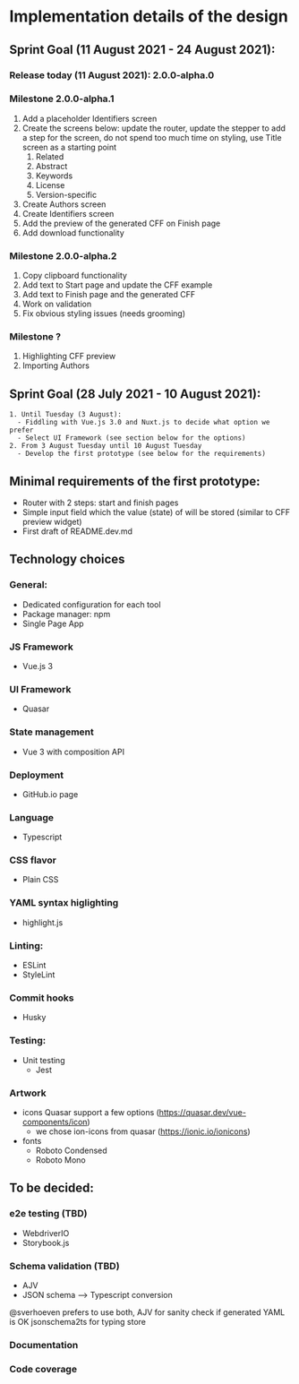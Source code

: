 # Implementation details of the design

## Sprint Goal (11 August 2021 - 24 August 2021):

### Release today (11 August 2021): 2.0.0-alpha.0

### Milestone 2.0.0-alpha.1
1. Add a placeholder Identifiers screen
1. Create the screens below: update the router, update the stepper to add a step for the screen, do not spend too much time on styling, use Title screen as a starting point
    1. Related
    1. Abstract
    1. Keywords
    1. License
    1. Version-specific
1. Create Authors screen
1. Create Identifiers screen
1. Add the preview of the generated CFF on Finish page
1. Add download functionality

### Milestone 2.0.0-alpha.2
1. Copy clipboard functionality
1. Add text to Start page and update the CFF example
1. Add text to Finish page and the generated CFF
1. Work on validation
1. Fix obvious styling issues (needs grooming)

### Milestone ?
1. Highlighting CFF preview 
1. Importing Authors

## Sprint Goal (28 July 2021 - 10 August 2021):
    1. Until Tuesday (3 August):
      - Fiddling with Vue.js 3.0 and Nuxt.js to decide what option we prefer
      - Select UI Framework (see section below for the options)
    2. From 3 August Tuesday until 10 August Tuesday
      - Develop the first prototype (see below for the requirements)

## Minimal requirements of the first prototype:
  - Router with 2 steps: start and finish pages
  - Simple input field which the value (state) of will be stored (similar to CFF preview widget)
  - First draft of README.dev.md

## Technology choices

### General:
 - Dedicated configuration for each tool
 - Package manager: npm
 - Single Page App

### JS Framework
  - Vue.js 3

### UI Framework
  - Quasar

### State management
  - Vue 3 with composition API 

### Deployment
  - GitHub.io page

### Language
  - Typescript

### CSS flavor
  - Plain CSS

### YAML syntax higlighting
  - highlight.js

### Linting:
  - ESLint
  - StyleLint

### Commit hooks
  - Husky

### Testing:
  - Unit testing
    - Jest

### Artwork

  - icons
    Quasar support a few options (https://quasar.dev/vue-components/icon)
    - we chose ion-icons from quasar (https://ionic.io/ionicons)
  - fonts
    - Roboto Condensed
    - Roboto Mono

## To be decided:

### e2e testing  (TBD)
- WebdriverIO
- Storybook.js

### Schema validation  (TBD)
  - AJV
  - JSON schema --> Typescript conversion

@sverhoeven prefers to use both, 
  AJV for sanity check if generated YAML is OK
  jsonschema2ts for typing store

### Documentation

### Code coverage

